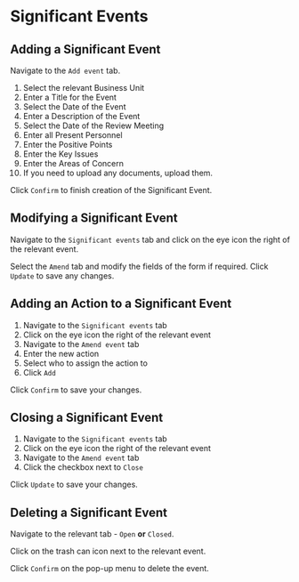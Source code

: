# Significant Events

## Adding a Significant Event

Navigate to the `Add event` tab.

1. Select the relevant Business Unit
2. Enter a Title for the Event
3. Select the Date of the Event
4. Enter a Description of the Event
5. Select the Date of the Review Meeting
6. Enter all Present Personnel
7. Enter the Positive Points
8. Enter the Key Issues
9. Enter the Areas of Concern
10. If you need to upload any documents, upload them.

Click `Confirm` to finish creation of the Significant Event.

## Modifying a Significant Event

Navigate to the `Significant events` tab and click on the eye icon the right of the relevant event.

Select the `Amend` tab and modify the fields of the form if required. Click `Update` to save any changes.

## Adding an Action to a Significant Event

1. Navigate to the `Significant events` tab
2. Click on the eye icon the right of the relevant event
3. Navigate to the `Amend event` tab
4. Enter the new action
5. Select who to assign the action to
6. Click `Add`

Click `Confirm` to save your changes.

## Closing a Significant Event

1. Navigate to the `Significant events` tab
2. Click on the eye icon the right of the relevant event
3. Navigate to the `Amend event` tab
4. Click the checkbox next to `Close`

Click `Update` to save your changes.

## Deleting a Significant Event

Navigate to the relevant tab - `Open` **or** `Closed`.

Click on the trash can icon next to the relevant event.

Click `Confirm` on the pop-up menu to delete the event.
